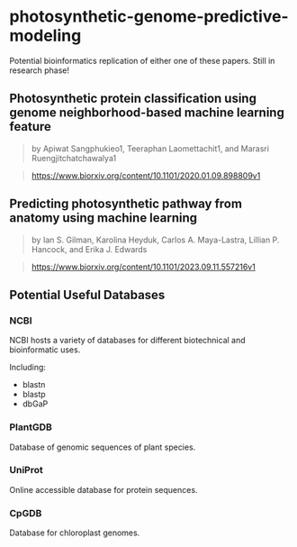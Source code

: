 # photosynthetic-genome-predictive-modeling

Potential bioinformatics replication of either one of these papers. Still in research phase!

## Photosynthetic protein classification using genome neighborhood-based machine learning feature

> by Apiwat Sangphukieo1, Teeraphan Laomettachit1, and Marasri Ruengjitchatchawalya1

> https://www.biorxiv.org/content/10.1101/2020.01.09.898809v1

## Predicting photosynthetic pathway from anatomy using machine learning

> by Ian S. Gilman, Karolina Heyduk, Carlos A. Maya-Lastra, Lillian P. Hancock, and Erika J. Edwards

> https://www.biorxiv.org/content/10.1101/2023.09.11.557216v1

## Potential Useful Databases

### NCBI

NCBI hosts a variety of databases for different biotechnical and bioinformatic uses. 

Including:
- blastn
- blastp
- dbGaP

### PlantGDB

Database of genomic sequences of plant species.

### UniProt

Online accessible database for protein sequences.

### CpGDB

Database for chloroplast genomes.
